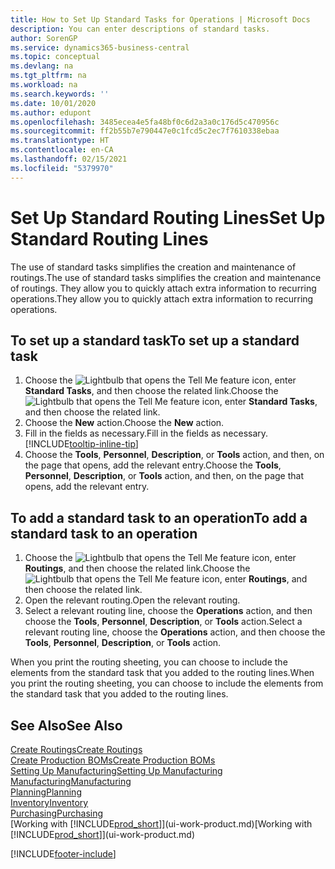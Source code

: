 ```yaml
---
title: How to Set Up Standard Tasks for Operations | Microsoft Docs
description: You can enter descriptions of standard tasks.
author: SorenGP
ms.service: dynamics365-business-central
ms.topic: conceptual
ms.devlang: na
ms.tgt_pltfrm: na
ms.workload: na
ms.search.keywords: ''
ms.date: 10/01/2020
ms.author: edupont
ms.openlocfilehash: 3485ecea4e5fa48bf0c6d2a3a0c176d5c470956c
ms.sourcegitcommit: ff2b55b7e790447e0c1fcd5c2ec7f7610338ebaa
ms.translationtype: HT
ms.contentlocale: en-CA
ms.lasthandoff: 02/15/2021
ms.locfileid: "5379970"
---
```

# <a name="set-up-standard-routing-lines"></a><span data-ttu-id="48043-103">Set Up Standard Routing Lines</span><span class="sxs-lookup"><span data-stu-id="48043-103">Set Up Standard Routing Lines</span></span>

<span data-ttu-id="48043-104">The use of standard tasks simplifies the creation and maintenance of routings.</span><span class="sxs-lookup"><span data-stu-id="48043-104">The use of standard tasks simplifies the creation and maintenance of routings.</span></span> <span data-ttu-id="48043-105">They allow you to quickly attach extra information to recurring operations.</span><span class="sxs-lookup"><span data-stu-id="48043-105">They allow you to quickly attach extra information to recurring operations.</span></span>

## <a name="to-set-up-a-standard-task"></a><span data-ttu-id="48043-106">To set up a standard task</span><span class="sxs-lookup"><span data-stu-id="48043-106">To set up a standard task</span></span>

1. <span data-ttu-id="48043-107">Choose the ![Lightbulb that opens the Tell Me feature](media/ui-search/search_small.png "Tell me what you want to do") icon, enter **Standard Tasks**, and then choose the related link.</span><span class="sxs-lookup"><span data-stu-id="48043-107">Choose the ![Lightbulb that opens the Tell Me feature](media/ui-search/search_small.png "Tell me what you want to do") icon, enter **Standard Tasks**, and then choose the related link.</span></span>
2. <span data-ttu-id="48043-108">Choose the **New** action.</span><span class="sxs-lookup"><span data-stu-id="48043-108">Choose the **New** action.</span></span>
3. <span data-ttu-id="48043-109">Fill in the fields as necessary.</span><span class="sxs-lookup"><span data-stu-id="48043-109">Fill in the fields as necessary.</span></span> [!INCLUDE[tooltip-inline-tip](includes/tooltip-inline-tip_md.md)]
4. <span data-ttu-id="48043-110">Choose the **Tools**, **Personnel**, **Description**, or **Tools** action, and then, on the page that opens, add the relevant entry.</span><span class="sxs-lookup"><span data-stu-id="48043-110">Choose the **Tools**, **Personnel**, **Description**, or **Tools** action, and then, on the page that opens, add the relevant entry.</span></span>

## <a name="to-add-a-standard-task-to-an-operation"></a><span data-ttu-id="48043-111">To add a standard task to an operation</span><span class="sxs-lookup"><span data-stu-id="48043-111">To add a standard task to an operation</span></span>

1. <span data-ttu-id="48043-112">Choose the ![Lightbulb that opens the Tell Me feature](media/ui-search/search_small.png "Tell me what you want to do") icon, enter **Routings**, and then choose the related link.</span><span class="sxs-lookup"><span data-stu-id="48043-112">Choose the ![Lightbulb that opens the Tell Me feature](media/ui-search/search_small.png "Tell me what you want to do") icon, enter **Routings**, and then choose the related link.</span></span>
2. <span data-ttu-id="48043-113">Open the relevant routing.</span><span class="sxs-lookup"><span data-stu-id="48043-113">Open the relevant routing.</span></span>
3. <span data-ttu-id="48043-114">Select a relevant routing line, choose the **Operations** action, and then choose the **Tools**, **Personnel**, **Description**, or **Tools** action.</span><span class="sxs-lookup"><span data-stu-id="48043-114">Select a relevant routing line, choose the **Operations** action, and then choose the **Tools**, **Personnel**, **Description**, or **Tools** action.</span></span>

<span data-ttu-id="48043-115">When you print the routing sheeting, you can choose to include the elements from the standard task that you added to the routing lines.</span><span class="sxs-lookup"><span data-stu-id="48043-115">When you print the routing sheeting, you can choose to include the elements from the standard task that you added to the routing lines.</span></span>

## <a name="see-also"></a><span data-ttu-id="48043-116">See Also</span><span class="sxs-lookup"><span data-stu-id="48043-116">See Also</span></span>

[<span data-ttu-id="48043-117">Create Routings</span><span class="sxs-lookup"><span data-stu-id="48043-117">Create Routings</span></span>](production-how-to-create-routings.md)  
[<span data-ttu-id="48043-118">Create Production BOMs</span><span class="sxs-lookup"><span data-stu-id="48043-118">Create Production BOMs</span></span>](production-how-to-create-production-boms.md)  
[<span data-ttu-id="48043-119">Setting Up Manufacturing</span><span class="sxs-lookup"><span data-stu-id="48043-119">Setting Up Manufacturing</span></span>](production-configure-production-processes.md)  
[<span data-ttu-id="48043-120">Manufacturing</span><span class="sxs-lookup"><span data-stu-id="48043-120">Manufacturing</span></span>](production-manage-manufacturing.md)  
[<span data-ttu-id="48043-121">Planning</span><span class="sxs-lookup"><span data-stu-id="48043-121">Planning</span></span>](production-planning.md)  
[<span data-ttu-id="48043-122">Inventory</span><span class="sxs-lookup"><span data-stu-id="48043-122">Inventory</span></span>](inventory-manage-inventory.md)  
[<span data-ttu-id="48043-123">Purchasing</span><span class="sxs-lookup"><span data-stu-id="48043-123">Purchasing</span></span>](purchasing-manage-purchasing.md)  
<span data-ttu-id="48043-124">[Working with [!INCLUDE[prod_short](includes/prod_short.md)]](ui-work-product.md)</span><span class="sxs-lookup"><span data-stu-id="48043-124">[Working with [!INCLUDE[prod_short](includes/prod_short.md)]](ui-work-product.md)</span></span>  


[!INCLUDE[footer-include](includes/footer-banner.md)]